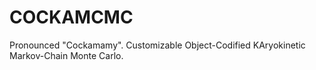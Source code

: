 # COCKAMCMC

Pronounced "Cockamamy". Customizable Object-Codified KAryokinetic Markov-Chain Monte Carlo.
